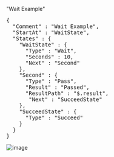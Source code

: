 "Wait Example" 
<pre>{
  "Comment" : "Wait Example",
  "StartAt" : "WaitState",
  "States" : {
    "WaitState" : {
      "Type" : "Wait",
      "Seconds" : 10,
      "Next" : "Second"
    },
    "Second" : {
      "Type" : "Pass",
      "Result" : "Passed",
      "ResultPath" : "$.result",
       "Next" : "SucceedState"
    },
    "SucceedState" : {
      "Type" : "Succeed"
    }
  }
}
</pre>

![image](https://user-images.githubusercontent.com/69715143/178266168-bc8a7d9d-8022-4c71-a74e-aa7604860931.png)
